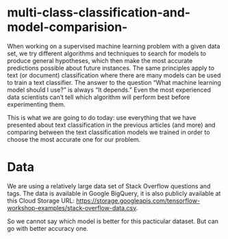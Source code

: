 # multi-class-classification-and-model-comparision-


When working on a supervised machine learning problem with a given data set, we try different algorithms and techniques to search for models to produce general hypotheses, which then make the most accurate predictions possible about future instances. The same principles apply to text (or document) classification where there are many models can be used to train a text classifier. The answer to the question “What machine learning model should I use?” is always “It depends.” Even the most experienced data scientists can’t tell which algorithm will perform best before experimenting them.

This is what we are going to do today: use everything that we have presented about text classification in the previous articles (and more) and comparing between the text classification models we trained in order to choose the most accurate one for our problem.

# Data

We are using a relatively large data set of Stack Overflow questions and tags. The data is available in Google BigQuery, it is also publicly available at this Cloud Storage URL: https://storage.googleapis.com/tensorflow-workshop-examples/stack-overflow-data.csv.


So we cannot say which model is better for this pacticular dataset. But can go with better accuracy one.
